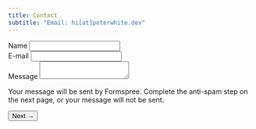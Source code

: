 ```yaml
---
title: Contact
subtitle: "Email: hi[at]peterwhite.dev"
---
```

<form class="w-full max-w-lg" method="post" action="https://formspree.io/hi@peterwhite.dev" id="contact-form" data-splitbee-event="SubmitContactForm">
  <div class="flex flex-wrap mb-2 -mx-3">
    <div class="w-full px-3 mb-2 md:mb-0">
      <label class="block mb-2 text-xs font-bold tracking-wide text-gray-700 uppercase" for="name">
        Name
      </label>
     <input class="block w-full px-4 py-3 mb-3 leading-tight text-gray-700 bg-gray-200 border border-gray-200 rounded appearance-none focus:outline-none focus:bg-white focus:border-gray-500" id="name" type="name" name="name" required>
    </div>
  </div>
  <div class="flex flex-wrap mb-2 -mx-3">
    <div class="w-full px-3">
      <label class="block mb-2 text-xs font-bold tracking-wide text-gray-700 uppercase" for="email">
        E-mail
      </label>
      <input class="block w-full px-4 py-3 mb-3 leading-tight text-gray-700 bg-gray-200 border border-gray-200 rounded appearance-none focus:outline-none focus:bg-white focus:border-gray-500" id="email" type="email" name="email" required>
    </div>
  </div>
  <div class="flex flex-wrap mb-2 -mx-3">
    <div class="w-full px-3">
      <label class="block mb-2 text-xs font-bold tracking-wide text-gray-700 uppercase" for="message">
        Message
      </label>
      <textarea class="block w-full h-48 px-4 py-3 mb-3 leading-tight text-gray-700 bg-gray-200 border border-gray-200 rounded appearance-none resize-none no-resize focus:outline-none focus:bg-white focus:border-gray-500" id="message" name="message" required></textarea>
	  <p class="text-xs italic text-gray-600">Your message will be sent by Formspree. Complete the anti-spam step on the next page, or your message will not be sent.</p>
    </div>
  </div>
  <input type="text" name="_gotcha" style="display: none;" class="contact-form__gotcha" val="">
  <div class="md:flex md:items-center">
    <div class="md:w-1/3">
      <button class="relative block w-full px-6 py-3 mt-4 text-base font-semibold leading-snug text-white transition duration-150 ease-in-out bg-gray-900 border border-transparent rounded-md shadow-md sm:mt-0 sm:h-auto sm:w-auto hover:bg-gray-800 focus:outline-none focus:bg-gray-800 hover:bg-gray-600" type="submit">
        Next →
      </button>
    </div>
    <div class="md:w-2/3"></div>
  </div>
</form>
